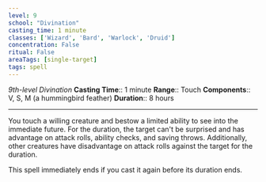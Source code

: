 ```yaml
---
level: 9
school: "Divination"
casting_time: 1 minute
classes: ['Wizard', 'Bard', 'Warlock', 'Druid']
concentration: False
ritual: False
areaTags: [single-target]
tags: spell
---
```


_9th-level Divination_
**Casting Time**:: 1 minute
**Range**:: Touch
**Components**:: V, S, M (a hummingbird feather)
**Duration**:: 8 hours

---

You touch a willing creature and bestow a limited ability to see into the immediate future. For the duration, the target can't be surprised and has advantage on attack rolls, ability checks, and saving throws. Additionally, other creatures have disadvantage on attack rolls against the target for the duration.

This spell immediately ends if you cast it again before its duration ends.



